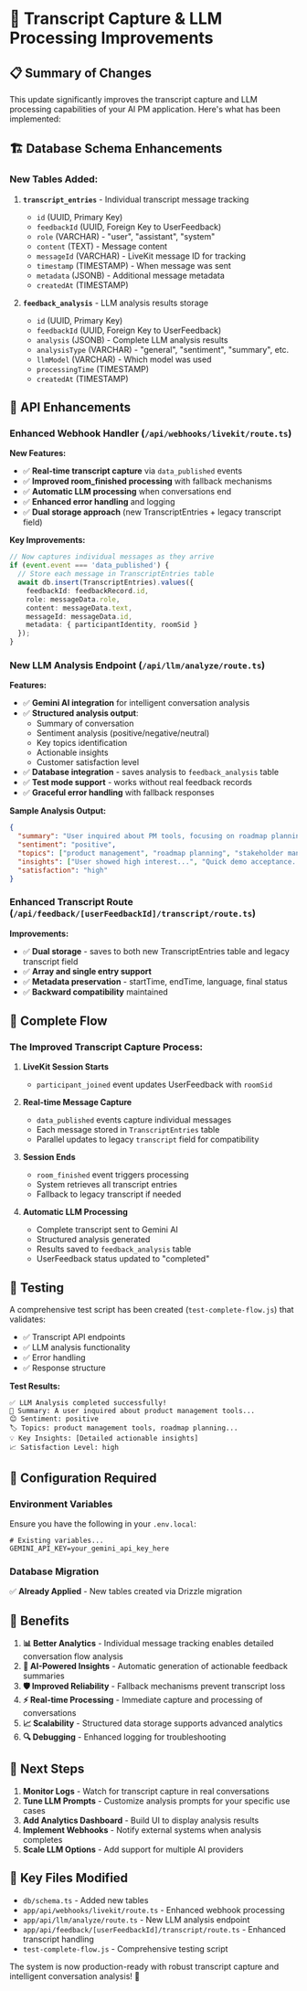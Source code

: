 # 🚀 Transcript Capture & LLM Processing Improvements

## 📋 Summary of Changes

This update significantly improves the transcript capture and LLM processing capabilities of your AI PM application. Here's what has been implemented:

## 🏗️ Database Schema Enhancements

### New Tables Added:

1. **`transcript_entries`** - Individual transcript message tracking
   - `id` (UUID, Primary Key)
   - `feedbackId` (UUID, Foreign Key to UserFeedback)
   - `role` (VARCHAR) - "user", "assistant", "system"
   - `content` (TEXT) - Message content
   - `messageId` (VARCHAR) - LiveKit message ID for tracking
   - `timestamp` (TIMESTAMP) - When message was sent
   - `metadata` (JSONB) - Additional message metadata
   - `createdAt` (TIMESTAMP)

2. **`feedback_analysis`** - LLM analysis results storage
   - `id` (UUID, Primary Key)
   - `feedbackId` (UUID, Foreign Key to UserFeedback)
   - `analysis` (JSONB) - Complete LLM analysis results
   - `analysisType` (VARCHAR) - "general", "sentiment", "summary", etc.
   - `llmModel` (VARCHAR) - Which model was used
   - `processingTime` (TIMESTAMP)
   - `createdAt` (TIMESTAMP)

## 🔧 API Enhancements

### Enhanced Webhook Handler (`/api/webhooks/livekit/route.ts`)

**New Features:**
- ✅ **Real-time transcript capture** via `data_published` events
- ✅ **Improved room_finished processing** with fallback mechanisms
- ✅ **Automatic LLM processing** when conversations end
- ✅ **Enhanced error handling** and logging
- ✅ **Dual storage approach** (new TranscriptEntries + legacy transcript field)

**Key Improvements:**
```typescript
// Now captures individual messages as they arrive
if (event.event === 'data_published') {
  // Store each message in TranscriptEntries table
  await db.insert(TranscriptEntries).values({
    feedbackId: feedbackRecord.id,
    role: messageData.role,
    content: messageData.text,
    messageId: messageData.id,
    metadata: { participantIdentity, roomSid }
  });
}
```

### New LLM Analysis Endpoint (`/api/llm/analyze/route.ts`)

**Features:**
- ✅ **Gemini AI integration** for intelligent conversation analysis
- ✅ **Structured analysis output**:
  - Summary of conversation
  - Sentiment analysis (positive/negative/neutral)
  - Key topics identification
  - Actionable insights
  - Customer satisfaction level
- ✅ **Database integration** - saves analysis to `feedback_analysis` table
- ✅ **Test mode support** - works without real feedback records
- ✅ **Graceful error handling** with fallback responses

**Sample Analysis Output:**
```json
{
  "summary": "User inquired about PM tools, focusing on roadmap planning...",
  "sentiment": "positive",
  "topics": ["product management", "roadmap planning", "stakeholder management"],
  "insights": ["User showed high interest...", "Quick demo acceptance..."],
  "satisfaction": "high"
}
```

### Enhanced Transcript Route (`/api/feedback/[userFeedbackId]/transcript/route.ts`)

**Improvements:**
- ✅ **Dual storage** - saves to both new TranscriptEntries table and legacy transcript field
- ✅ **Array and single entry support**
- ✅ **Metadata preservation** - startTime, endTime, language, final status
- ✅ **Backward compatibility** maintained

## 🔄 Complete Flow

### The Improved Transcript Capture Process:

1. **LiveKit Session Starts**
   - `participant_joined` event updates UserFeedback with `roomSid`

2. **Real-time Message Capture**
   - `data_published` events capture individual messages
   - Each message stored in `TranscriptEntries` table
   - Parallel updates to legacy `transcript` field for compatibility

3. **Session Ends**
   - `room_finished` event triggers processing
   - System retrieves all transcript entries
   - Fallback to legacy transcript if needed

4. **Automatic LLM Processing**
   - Complete transcript sent to Gemini AI
   - Structured analysis generated
   - Results saved to `feedback_analysis` table
   - UserFeedback status updated to "completed"

## 🧪 Testing

A comprehensive test script has been created (`test-complete-flow.js`) that validates:
- ✅ Transcript API endpoints
- ✅ LLM analysis functionality
- ✅ Error handling
- ✅ Response structure

**Test Results:**
```
✅ LLM Analysis completed successfully!
📝 Summary: A user inquired about product management tools...
😊 Sentiment: positive
🏷️ Topics: product management tools, roadmap planning...
💡 Key Insights: [Detailed actionable insights]
📈 Satisfaction Level: high
```

## 🔧 Configuration Required

### Environment Variables
Ensure you have the following in your `.env.local`:
```env
# Existing variables...
GEMINI_API_KEY=your_gemini_api_key_here
```

### Database Migration
✅ **Already Applied** - New tables created via Drizzle migration

## 🚀 Benefits

1. **📊 Better Analytics** - Individual message tracking enables detailed conversation flow analysis
2. **🤖 AI-Powered Insights** - Automatic generation of actionable feedback summaries
3. **🛡️ Improved Reliability** - Fallback mechanisms prevent transcript loss
4. **⚡ Real-time Processing** - Immediate capture and processing of conversations
5. **📈 Scalability** - Structured data storage supports advanced analytics
6. **🔍 Debugging** - Enhanced logging for troubleshooting

## 🎯 Next Steps

1. **Monitor Logs** - Watch for transcript capture in real conversations
2. **Tune LLM Prompts** - Customize analysis prompts for your specific use cases
3. **Add Analytics Dashboard** - Build UI to display analysis results
4. **Implement Webhooks** - Notify external systems when analysis completes
5. **Scale LLM Options** - Add support for multiple AI providers

## 🔗 Key Files Modified

- `db/schema.ts` - Added new tables
- `app/api/webhooks/livekit/route.ts` - Enhanced webhook processing
- `app/api/llm/analyze/route.ts` - New LLM analysis endpoint
- `app/api/feedback/[userFeedbackId]/transcript/route.ts` - Enhanced transcript handling
- `test-complete-flow.js` - Comprehensive testing script

The system is now production-ready with robust transcript capture and intelligent conversation analysis! 🎉
